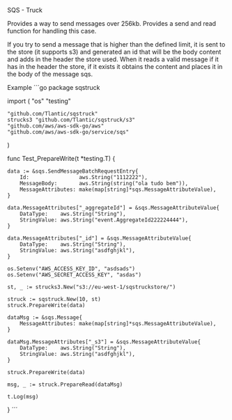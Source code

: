 SQS - Truck

Provides a way to send messages over 256kb. Provides a send and read function for handling this case.

If you try to send a message that is higher than the defined limit, it is sent to the store (it supports s3) and generated an id that will be the body content and adds in the header the store used. When it reads a valid message if it has in the header the store, if it exists it obtains the content and places it in the body of the message sqs.

Example 
´´´go
package sqstruck

import (
	"os"
	"testing"

	"github.com/Tlantic/sqstruck"
	strucks3 "github.com/Tlantic/sqstruck/s3"
	"github.com/aws/aws-sdk-go/aws"
	"github.com/aws/aws-sdk-go/service/sqs"
)

func Test_PrepareWrite(t *testing.T) {

	data := &sqs.SendMessageBatchRequestEntry{
		Id:                aws.String("1112222"),
		MessageBody:       aws.String(string("ola tudo bem")),
		MessageAttributes: make(map[string]*sqs.MessageAttributeValue),
	}

	data.MessageAttributes["_aggregateId"] = &sqs.MessageAttributeValue{
		DataType:    aws.String("String"),
		StringValue: aws.String("event.AggregateId222224444"),
	}

	data.MessageAttributes["_id"] = &sqs.MessageAttributeValue{
		DataType:    aws.String("String"),
		StringValue: aws.String("asdfghjkl"),
	}

	os.Setenv("AWS_ACCESS_KEY_ID", "asdsads")
	os.Setenv("AWS_SECRET_ACCESS_KEY", "asdas")

	st, _ := strucks3.New("s3://eu-west-1/sqstruckstore/")

	struck := sqstruck.New(10, st)
	struck.PrepareWrite(data)

	dataMsg := &sqs.Message{
		MessageAttributes: make(map[string]*sqs.MessageAttributeValue),
	}

	dataMsg.MessageAttributes["_s3"] = &sqs.MessageAttributeValue{
		DataType:    aws.String("String"),
		StringValue: aws.String("asdfghjkl"),
	}

	struck.PrepareWrite(data)

	msg, _ := struck.PrepareRead(dataMsg)

	t.Log(msg)
}
´´´